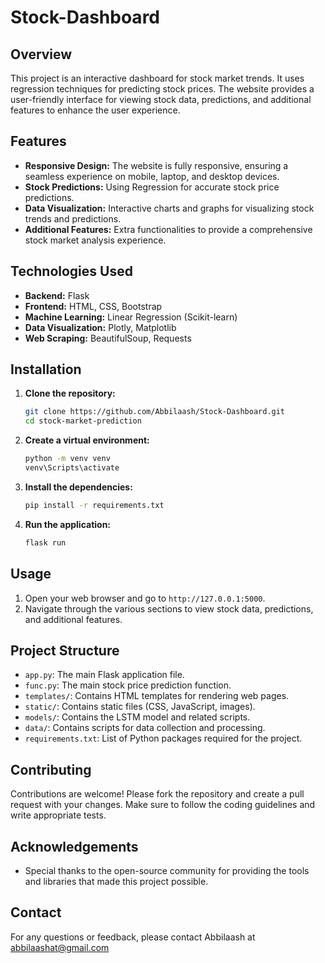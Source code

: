 # Stock-Dashboard

## Overview
This project is an interactive dashboard for stock market trends. It uses regression techniques for predicting stock prices. The website provides a user-friendly interface for viewing stock data, predictions, and additional features to enhance the user experience.

## Features
- **Responsive Design:** The website is fully responsive, ensuring a seamless experience on mobile, laptop, and desktop devices.
- **Stock Predictions:** Using Regression for accurate stock price predictions.
- **Data Visualization:** Interactive charts and graphs for visualizing stock trends and predictions.
- **Additional Features:** Extra functionalities to provide a comprehensive stock market analysis experience.

## Technologies Used
- **Backend:** Flask
- **Frontend:** HTML, CSS, Bootstrap
- **Machine Learning:** Linear Regression (Scikit-learn)
- **Data Visualization:** Plotly, Matplotlib
- **Web Scraping:** BeautifulSoup, Requests

## Installation

1. **Clone the repository:**
    ```bash
    git clone https://github.com/Abbilaash/Stock-Dashboard.git
    cd stock-market-prediction
    ```

2. **Create a virtual environment:**
    ```bash
    python -m venv venv
    venv\Scripts\activate
    ```

3. **Install the dependencies:**
    ```bash
    pip install -r requirements.txt
    ```

4. **Run the application:**
    ```bash
    flask run
    ```

## Usage
1. Open your web browser and go to `http://127.0.0.1:5000`.
2. Navigate through the various sections to view stock data, predictions, and additional features.

## Project Structure
- `app.py`: The main Flask application file.
- `func.py`: The main stock price prediction function.
- `templates/`: Contains HTML templates for rendering web pages.
- `static/`: Contains static files (CSS, JavaScript, images).
- `models/`: Contains the LSTM model and related scripts.
- `data/`: Contains scripts for data collection and processing.
- `requirements.txt`: List of Python packages required for the project.

## Contributing
Contributions are welcome! Please fork the repository and create a pull request with your changes. Make sure to follow the coding guidelines and write appropriate tests.

## Acknowledgements
- Special thanks to the open-source community for providing the tools and libraries that made this project possible.

## Contact
For any questions or feedback, please contact Abbilaash at abbilaashat@gmail.com
